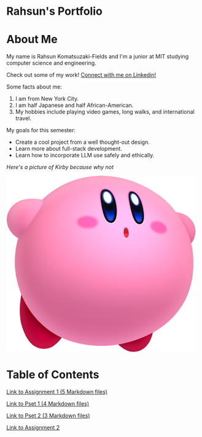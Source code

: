 # Rahsun's Portfolio

# About Me

My name is Rahsun Komatsuzaki-Fields and I'm a junior at MIT studying computer science and engineering.

Check out some of my work! [Connect with me on Linkedin!](https://www.linkedin.com/in/rahsun-komatsuzaki-fields-089b5b245/)

Some facts about me:

1. I am from New York City.
2. I am half Japanese and half African-American.
3. My hobbies include playing video games, long walks, and international travel.

My goals for this semester:

- Create a cool project from a well thought-out design.
- Learn more about full-stack development.
- Learn how to incorporate LLM use safely and ethically.

_Here's a picture of Kirby because why not_

![Kirby is not here right now](assets/kirby-puffy.png)

# Table of Contents

[Link to Assignment 1 (5 Markdown files)](assignments/assignment1)

[Link to Pset 1 (4 Markdown files)](psets/pset1)

[Link to Pset 2 (3 Markdown files)](psets/pset2)

[Link to Assignment 2](assignments/assignment2.md)
